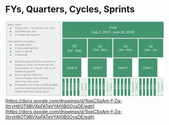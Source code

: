 # FYs, Quarters, Cycles, Sprints

![](../.gitbook/assets/fy-quarter-cycle-sprint.png) [https://docs.google.com/drawings/d/1IopCSgAm-f-Zq-XtrvH6OT9BVXpFATeVYAf0B0OysDE/edit](https://docs.google.com/drawings/d/1IopCSgAm-f-Zq-XtrvH6OT9BVXpFATeVYAf0B0OysDE/edit)

